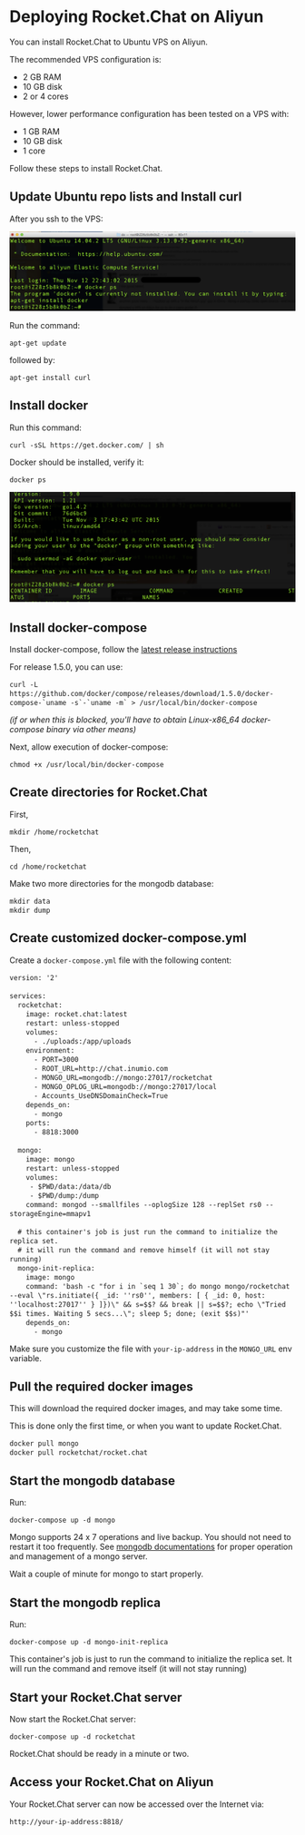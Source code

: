 # Deploying Rocket.Chat on Aliyun

You can install Rocket.Chat to Ubuntu VPS on Aliyun.

The recommended VPS configuration is:

- 2 GB RAM
- 10 GB disk
- 2 or 4 cores

However, lower performance configuration has been tested on a VPS with:

- 1 GB RAM
- 10 GB disk
- 1 core

Follow these steps to install Rocket.Chat.

## Update Ubuntu repo lists and Install curl

After you ssh to the VPS:

![aliyun shell](https://raw.githubusercontent.com/Sing-Li/bbug/master/images/aliyun1.png)

Run the command:

```
apt-get update
```

followed by:

```
apt-get install curl
```

## Install docker

Run this command:

```
curl -sSL https://get.docker.com/ | sh
```

Docker should be installed, verify it:

```
docker ps
```

![aliyun docker verify](https://raw.githubusercontent.com/Sing-Li/bbug/master/images/aliyun2.png)

## Install docker-compose

Install docker-compose, follow the [latest release instructions](https://github.com/docker/compose/releases)

For release 1.5.0, you can use:

```
curl -L https://github.com/docker/compose/releases/download/1.5.0/docker-compose-`uname -s`-`uname -m` > /usr/local/bin/docker-compose
```

*(if or when this is blocked, you'll have to obtain Linux-x86_64 docker-compose binary via other means)*

Next, allow execution of docker-compose:

```
chmod +x /usr/local/bin/docker-compose
```

## Create directories for Rocket.Chat

First,

```
mkdir /home/rocketchat
```

Then,

```
cd /home/rocketchat
```

Make two more directories for the mongodb database:

```
mkdir data
mkdir dump
```

## Create customized docker-compose.yml

Create a `docker-compose.yml` file with the following content:

```
version: '2'

services:
  rocketchat:
    image: rocket.chat:latest
    restart: unless-stopped
    volumes:
      - ./uploads:/app/uploads
    environment:
      - PORT=3000
      - ROOT_URL=http://chat.inumio.com
      - MONGO_URL=mongodb://mongo:27017/rocketchat
      - MONGO_OPLOG_URL=mongodb://mongo:27017/local
      - Accounts_UseDNSDomainCheck=True
    depends_on:
      - mongo
    ports:
      - 8818:3000

  mongo:
    image: mongo
    restart: unless-stopped
    volumes:
     - $PWD/data:/data/db
     - $PWD/dump:/dump
    command: mongod --smallfiles --oplogSize 128 --replSet rs0 --storageEngine=mmapv1

  # this container's job is just run the command to initialize the replica set.
  # it will run the command and remove himself (it will not stay running)
  mongo-init-replica:
    image: mongo
    command: 'bash -c "for i in `seq 1 30`; do mongo mongo/rocketchat --eval \"rs.initiate({ _id: ''rs0'', members: [ { _id: 0, host: ''localhost:27017'' } ]})\" && s=$$? && break || s=$$?; echo \"Tried $$i times. Waiting 5 secs...\"; sleep 5; done; (exit $$s)"'
    depends_on:
      - mongo
```

Make sure you customize the file with `your-ip-address` in the `MONGO_URL` env variable.

## Pull the required docker images

This will download the required docker images, and may take some time.

This is done only the first time, or when you want to update Rocket.Chat.

```
docker pull mongo
docker pull rocketchat/rocket.chat
```

## Start the mongodb database

Run:

```
docker-compose up -d mongo
```

Mongo supports 24 x 7 operations and live backup.  You should not need to restart it too frequently.  See  [mongodb documentations](https://docs.mongodb.org/manual/) for proper operation and management of a mongo server.

Wait a couple of minute for mongo to start properly.

## Start the mongodb replica

Run:

```
docker-compose up -d mongo-init-replica
```

This container's job is just to run the command to initialize the replica set.
It will run the command and remove itself (it will not stay running)

## Start your Rocket.Chat server

Now start the Rocket.Chat server:

```
docker-compose up -d rocketchat
```

Rocket.Chat should be ready in a minute or two.

## Access your Rocket.Chat on Aliyun

Your Rocket.Chat server can now be accessed over the Internet via:

```
http://your-ip-address:8818/
```
